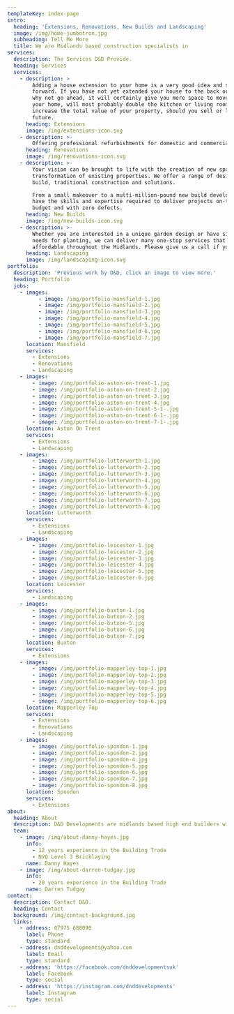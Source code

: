 ```yaml
---
templateKey: index-page
intro:
  heading: 'Extensions, Renovations, New Builds and Landscaping'
  image: /img/home-jumbotron.jpg
  subheading: Tell Me More
  title: We are Midlands based construction specialists in
services:
  description: The Services D&D Provide.
  heading: Services
  services:
    - description: >
        Adding a house extension to your home is a very good idea and straight
        forward. If you have not yet extended your house to the back or side,
        why not go ahead, it will certainly give you more space to move around
        your home, will most probably double the kitchen or living room and also
        increase the total value of your property, should you sell or let in the
        future.
      heading: Extensions
      image: /img/extensions-icon.svg
    - description: >-
        Offering professional refurbishments for domestic and commercial customers, our renovation specialists cater for an array of homes and public houses. As a team of highly skilled builders, we are able to provide a partial or complete renovation based on your needs. Whether it's an extension or a conversion, we're able to transform the look of your home or business to add style and elegance.
      heading: Renovations
      image: /img/renovations-icon.svg
    - description: >-
        Your vision can be brought to life with the creation of new spaces and
        transformation of existing properties. We offer a range of design and
        build, traditional construction and solutions.

        From a small makeover to a multi-million-pound new build development, we
        have the skills and expertise required to deliver projects on-time, to
        budget and with zero defects.
      heading: New Builds
      image: /img/new-builds-icon.svg
    - description: >-
        Whether you are interested in a unique garden design or have simple
        needs for planting, we can deliver many one-stop services that are very
        affordable throughout the Midlands. Please give us a call if you need.
      heading: Landscaping
      image: /img/landscaping-icon.svg
portfolio:
  description: 'Previous work by D&D, click an image to view more.'
  heading: Portfolio
  jobs:
    - images:
          - image: /img/portfolio-mansfield-1.jpg
          - image: /img/portfolio-mansfield-2.jpg
          - image: /img/portfolio-mansfield-3.jpg
          - image: /img/portfolio-mansfield-4.jpg
          - image: /img/portfolio-mansfield-5.jpg
          - image: /img/portfolio-mansfield-6.jpg
          - image: /img/portfolio-mansfield-7.jpg
      location: Mansfield
      services:
        - Extensions
        - Renovations
        - Landscaping
    - images:
        - image: /img/portfolio-aston-on-trent-1.jpg
        - image: /img/portfolio-aston-on-trent-2.jpg
        - image: /img/portfolio-aston-on-trent-3.jpg
        - image: /img/portfolio-aston-on-trent-4.jpg
        - image: /img/portfolio-aston-on-trent-5-1-.jpg
        - image: /img/portfolio-aston-on-trent-6-1-.jpg
        - image: /img/portfolio-aston-on-trent-7-1-.jpg
      location: Aston On Trent
      services:
        - Extensions
        - Landscaping
    - images:
        - image: /img/portfolio-lutterworth-1.jpg
        - image: /img/portfolio-lutterworth-2.jpg
        - image: /img/portfolio-lutterworth-3.jpg
        - image: /img/portfolio-lutterworth-4.jpg
        - image: /img/portfolio-lutterworth-5.jpg
        - image: /img/portfolio-lutterworth-6.jpg
        - image: /img/portfolio-lutterworth-7.jpg
        - image: /img/portfolio-lutterworth-8.jpg
      location: Lutterworth
      services:
        - Extensions
        - Landscaping
    - images:
        - image: /img/portfolio-leicester-1.jpg
        - image: /img/portfolio-leicester-2.jpg
        - image: /img/portfolio-leicester-3.jpg
        - image: /img/portfolio-leicester-4.jpg
        - image: /img/portfolio-leicester-5.jpg
        - image: /img/portfolio-leicester-6.jpg
      location: Leicester
      services:
        - Landscaping
    - images:
        - image: /img/portfolio-buxton-1.jpg
        - image: /img/portfolio-butxon-2.jpg
        - image: /img/portfolio-butxon-5.jpg
        - image: /img/portfolio-butxon-6.jpg
        - image: /img/portfolio-butxon-7.jpg
      location: Buxton
      services:
        - Extensions
    - images:
        - image: /img/portfolio-mapperley-top-1.jpg
        - image: /img/portfolio-mapperley-top-2.jpg
        - image: /img/portfolio-mapperley-top-3.jpg
        - image: /img/portfolio-mapperley-top-4.jpg
        - image: /img/portfolio-mapperley-top-5.jpg
        - image: /img/portfolio-mapperley-top-6.jpg
      location: Mapperley Top
      services:
        - Extensions
        - Renovations
        - Landscaping
    - images:
        - image: /img/portfolio-spondon-1.jpg
        - image: /img/portfolio-spondon-2.jpg
        - image: /img/portfolio-spondon-4.jpg
        - image: /img/portfolio-spondon-5.jpg
        - image: /img/portfolio-spondon-6.jpg
        - image: /img/portfolio-spondon-7.jpg
        - image: /img/portfolio-spondon-8.jpg
      location: Spondon
      services:
        - Extensions
about:
  heading: About
  description: D&D Developments are midlands based high end builders with over 20 years experience, specialising in full property Renovations, Extensions, Repairs and general building work.
  team:
    - image: /img/about-danny-hayes.jpg
      info:
        - 12 years experience in the Building Trade
        - NVQ Level 3 Bricklaying
      name: Danny Hayes
    - image: /img/about-darren-tudgay.jpg
      info:
        - 20 years experience in the Building Trade
      name: Darren Tudgay
contact:
  description: Contact D&D.
  heading: Contact
  background: /img/contact-background.jpg
  links:
    - address: 07975 688090
      label: Phone
      type: standard
    - address: dnddevelopments@yahoo.com
      label: Email
      type: standard
    - address: 'https://facebook.com/dnddevelopmentsuk'
      label: Facebook
      type: social
    - address: 'https://instagram.com/dnddevelopments'
      label: Instagram
      type: social
---
```


